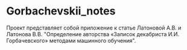 # Gorbachevskii_notes
Проект представляет собой приложение к статье Латоновой А.В. и Латонова В.В. "Определение авторства «Записок декабриста И.И. Горбачевского» методами машинного обучения". 
